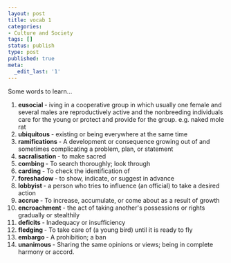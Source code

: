 ```yaml
---
layout: post
title: vocab 1
categories:
- Culture and Society
tags: []
status: publish
type: post
published: true
meta:
  _edit_last: '1'
---
```

Some words to learn...
<ol>
	<li><strong>eusocial </strong>- iving in a cooperative group in which usually one female and several males are reproductively active and the nonbreeding individuals care for the young or protect and provide for the group. e.g. naked mole rat</li>
	<li><strong>ubiquitous </strong>- existing or being everywhere at the same time </li>
	<li><strong>ramifications </strong>- A development or consequence growing out of and sometimes complicating a problem, plan, or statement</li>
	<li><strong>sacralisation </strong>- to make sacred</li>
	<li><strong>combing </strong>- To search thoroughly; look through</li>
	<li><strong>carding </strong>- To check the identification of</li>
	<li><strong>foreshadow </strong>- to show, indicate, or suggest in advance</li>
	<li><strong>lobbyist </strong>- a person who tries to influence (an official) to take a desired action</li>
	<li><strong>accrue </strong>- To increase, accumulate, or come about as a result of growth</li>
	<li><strong>encroachment </strong>- the act of taking another's possessions or rights gradually or stealthily</li>
	<li><strong>deficits </strong>- Inadequacy or insufficiency</li>
	<li><strong>fledging </strong>- To take care of (a young bird) until it is ready to fly</li>
	<li><strong>embargo </strong>- A prohibition; a ban</li>
	<li><strong>unanimous </strong>- Sharing the same opinions or views; being in complete harmony or accord.</li>
</ol>
